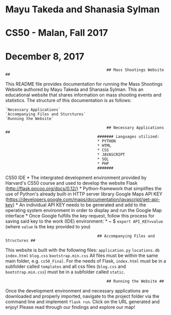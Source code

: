# Mayu Takeda and Shanasia Sylman
# CS50 - Malan,  Fall 2017
# December 8, 2017

                                                ## Mass Shootings Website ##

This README file provides documentation for running the Mass Shootings Website authored by Mayu Takeda and Shanasia Sylman.
This an educational website that shares information on mass shooting events and statistics.
The structure of this documentation is as follows:

    `Necessary Applications`
    `Accompanying Files and Sturctures`
    `Running the Website`

                                                ## Necessary Applications ##
                                            ####### Languages utilized:
                                            * PYTHON
                                            * HTML
                                            * CSS
                                            * JAVASCRIPT
                                            * SQL
                                            * PHP
                                            #######
CS50 IDE
    * The intergrated development environment provided by Harvard's CS50 course and used to develop the website 
Flask (http://flask.pocoo.org/docs/0.12/)
    * Python-framework that simplifies the use of Python's already built-in HTTP server library
Google Maps API KEY (https://developers.google.com/maps/documentation/javascript/get-api-key)
    * An individual API KEY needs to be generated and add to the operating system environment in order to display and run the Google Map interface
    * Once Google fulfills the key request, follow this process for saving said key to the work (IDE) environment:
        * ~ $ `export API_KEY=value`
        (where `value` is the key provided to you)

                                            ## Accompanying Files and Structures ##
This website is built with the following files:
        `application.py`
        `locations.db`
        `index.html`
        `blog.css`
        `bootstrap.min.css`
All files must be within the same main folder, e.g. `cs50_Final`. For the needs of Flask, `index.html` must be in a subfolder called `templates` and all 
css files (`blog.css` and `bootstrap.min.css`) must be in a subfolder called `static`.

                                                ## Running the Website ##
Once the development environment and necessary applications are downloaded and properly imported, navigate to the project folder via the
command line and implement `flask run`. Click on the URL generated and enjoy! Please read through our findings and explore our map!